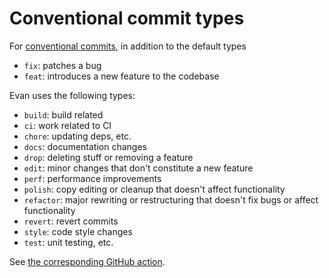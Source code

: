 # Conventional commit types

For [conventional commits](https://www.conventionalcommits.org/en/v1.0.0/),
in addition to the default types

- `fix`: patches a bug
- `feat`: introduces a new feature to the codebase

Evan uses the following types:

- `build`: build related
- `ci`: work related to CI
- `chore`: updating deps, etc.
- `docs`: documentation changes
- `drop`: deleting stuff or removing a feature
- `edit`: minor changes that don't constitute a new feature
- `perf`: performance improvements
- `polish`: copy editing or cleanup that doesn't affect functionality
- `refactor`: major rewriting or restructuring that doesn't fix bugs or affect functionality
- `revert`: revert commits
- `style`: code style changes
- `test`: unit testing, etc.

See [the corresponding GitHub action](.github/workflows/conv-commit.yml).
